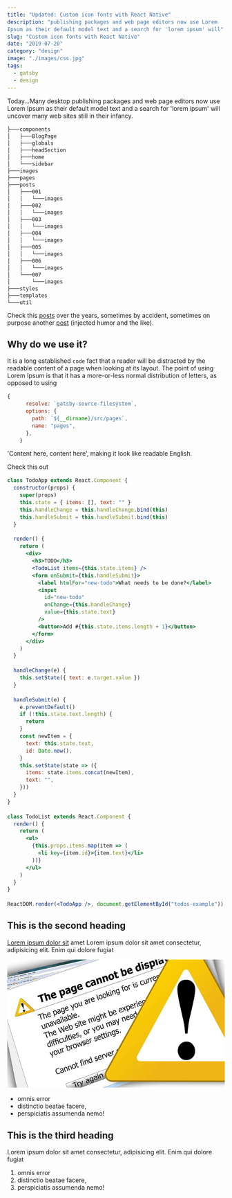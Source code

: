 ```yaml
---
title: "Updated: Custom icon fonts with React Native"
description: "publishing packages and web page editors now use Lorem
Ipsum as their default model text and a search for 'lorem ipsum' will"
slug: "Custom icon fonts with React Native"
date: "2019-07-20"
category: "design"
image: "./images/css.jpg"
tags:
  - gatsby
  - design
---
```


Today...Many desktop publishing packages and web page editors now use Lorem
Ipsum as their default model text and a search for 'lorem ipsum' will
uncover many web sites still in their infancy.

```
├───components
│   ├───BlogPage
│   ├───globals
│   ├───headSection
│   ├───home
│   └───sidebar
├───images
├───pages
├───posts
│   ├───001
│   │   └───images
│   ├───002
│   │   └───images
│   ├───003
│   │   └───images
│   ├───004
│   │   └───images
│   ├───005
│   │   └───images
│   ├───006
│   │   └───images
│   └───007
│       └───images
├───styles
├───templates
└───util
```

Check this <a href="http://localhost:8000/blog/ultimate-guide-to-wordpress-development">posts</a>
over the years, sometimes by accident, sometimes on purpose another [post](http://localhost:8000/blog/ultimate-guide-to-wordpress-development)
(injected humor and the like).

## Why do we use it?

It is a long established <code>code</code> fact that a reader will be distracted by the readable
content of a page when looking at its layout. The point of using Lorem Ipsum
is that it has a more-or-less normal distribution of letters, as opposed to using

```jsx
{
      resolve: `gatsby-source-filesystem`,
      options: {
        path: `${__dirname}/src/pages`,
        name: "pages",
      },
    }
```

'Content here, content here', making it look like readable English.

<div class="filename">Check this out</div>

```jsx
class TodoApp extends React.Component {
  constructor(props) {
    super(props)
    this.state = { items: [], text: "" }
    this.handleChange = this.handleChange.bind(this)
    this.handleSubmit = this.handleSubmit.bind(this)
  }

  render() {
    return (
      <div>
        <h3>TODO</h3>
        <TodoList items={this.state.items} />
        <form onSubmit={this.handleSubmit}>
          <label htmlFor="new-todo">What needs to be done?</label>
          <input
            id="new-todo"
            onChange={this.handleChange}
            value={this.state.text}
          />
          <button>Add #{this.state.items.length + 1}</button>
        </form>
      </div>
    )
  }

  handleChange(e) {
    this.setState({ text: e.target.value })
  }

  handleSubmit(e) {
    e.preventDefault()
    if (!this.state.text.length) {
      return
    }
    const newItem = {
      text: this.state.text,
      id: Date.now(),
    }
    this.setState(state => ({
      items: state.items.concat(newItem),
      text: "",
    }))
  }
}

class TodoList extends React.Component {
  render() {
    return (
      <ul>
        {this.props.items.map(item => (
          <li key={item.id}>{item.text}</li>
        ))}
      </ul>
    )
  }
}

ReactDOM.render(<TodoApp />, document.getElementById("todos-example"))
```

## This is the second heading

[Lorem ipsum dolor sit](https://google.com) amet Lorem ipsum dolor sit amet consectetur, adipisicing elit. Enim qui dolore fugiat

![article](./images/css.jpg)

- omnis error
- distinctio beatae facere,
- perspiciatis assumenda nemo!

## This is the third heading

Lorem ipsum dolor sit amet consectetur, adipisicing elit. Enim qui dolore fugiat

1. omnis error
2. distinctio beatae facere,
3. perspiciatis assumenda nemo!
